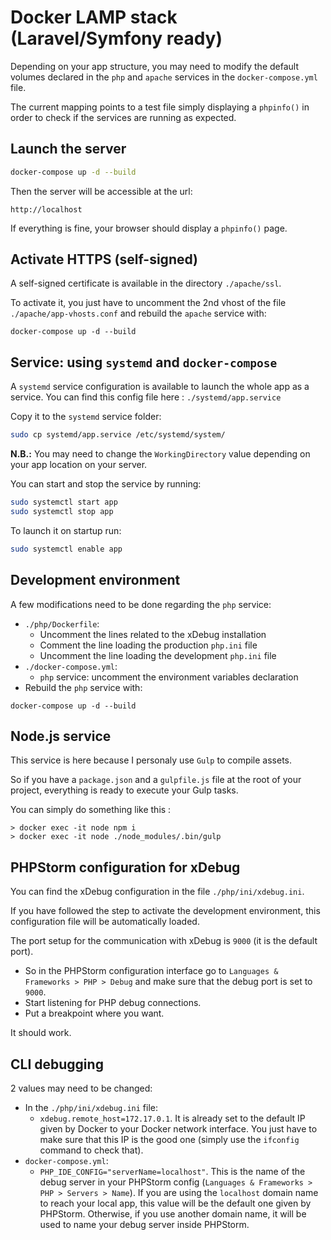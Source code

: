 # Docker LAMP stack (Laravel/Symfony ready)

Depending on your app structure, you may need to modify the default volumes declared in the `php` and `apache` services in the `docker-compose.yml` file. 

The current mapping points to a test file simply displaying a `phpinfo()` in order to check if the services are running as expected.

## Launch the server
```bash
docker-compose up -d --build
```

Then the server will be accessible at the url:
```
http://localhost
```

If everything is fine, your browser should display a `phpinfo()` page.

## Activate HTTPS (self-signed)

A self-signed certificate is available in the directory `./apache/ssl`.

To activate it, you just have to uncomment the 2nd vhost of the file `./apache/app-vhosts.conf` and rebuild the `apache` service with:
```
docker-compose up -d --build
```

## Service: using `systemd` and `docker-compose`

A `systemd` service configuration is available to launch the whole app as a service. You can find this config file here : `./systemd/app.service`

Copy it to the `systemd` service folder:
```bash
sudo cp systemd/app.service /etc/systemd/system/
```

**N.B.:** You may need to change the `WorkingDirectory` value depending on your app location on your server.

You can start and stop the service by running:
```bash
sudo systemctl start app
sudo systemctl stop app
```

To launch it on startup run:
```bash
sudo systemctl enable app
```


## Development environment
A few modifications need to be done regarding the `php` service:
- `./php/Dockerfile`: 
    - Uncomment the lines related to the xDebug installation
    - Comment the line loading the production `php.ini` file
    - Uncomment the line loading the development `php.ini` file
- `./docker-compose.yml`:
    - `php` service: uncomment the environment variables declaration
- Rebuild the `php` service with:
```
docker-compose up -d --build
```

## Node.js service

This service is here because I personaly use `Gulp` to compile assets.

So if you have a `package.json` and a `gulpfile.js` file at the root of your project, everything is ready to execute your Gulp tasks.

You can simply do something like this :
```
> docker exec -it node npm i
> docker exec -it node ./node_modules/.bin/gulp
```

## PHPStorm configuration for xDebug

You can find the xDebug configuration in the file `./php/ini/xdebug.ini`.

If you have followed the step to activate the development environment, this configuration file will be automatically loaded.

The port setup for the communication with xDebug is `9000` (it is the default port).

- So in the PHPStorm configuration interface go to `Languages & Frameworks > PHP > Debug` and make sure that the debug port is set to `9000`.
- Start listening for PHP debug connections.
- Put a breakpoint where you want.

It should work.

## CLI debugging

2 values may need to be changed:
- In the `./php/ini/xdebug.ini` file:
    - `xdebug.remote_host=172.17.0.1`. It is already set to the default IP given by Docker to your Docker network interface. You just have to make sure that this IP is the good one (simply use the `ifconfig` command to check that).
- `docker-compose.yml`:
    - `PHP_IDE_CONFIG="serverName=localhost"`. This is the name of the debug server in your PHPStorm config (`Languages & Frameworks > PHP > Servers > Name`). If you are using the `localhost` domain name to reach your local app, this value will be the default one given by PHPStorm. Otherwise, if you use another domain name, it will be used to name your debug server inside PHPStorm.

